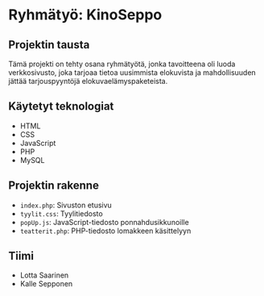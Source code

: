 # Ryhmätyö: KinoSeppo

## Projektin tausta
Tämä projekti on tehty osana ryhmätyötä, jonka tavoitteena oli luoda verkkosivusto, joka tarjoaa tietoa uusimmista elokuvista ja mahdollisuuden jättää tarjouspyyntöjä elokuvaelämyspaketeista.

## Käytetyt teknologiat
- HTML
- CSS
- JavaScript
- PHP
- MySQL

## Projektin rakenne
- `index.php`: Sivuston etusivu
- `tyylit.css`: Tyylitiedosto
- `popUp.js`: JavaScript-tiedosto ponnahdusikkunoille
- `teatterit.php`: PHP-tiedosto lomakkeen käsittelyyn

## Tiimi
- Lotta Saarinen
- Kalle Sepponen


